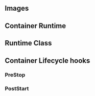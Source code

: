 ## Images

## Container Runtime

## Runtime Class

## Container Lifecycle hooks

### PreStop
### PostStart
